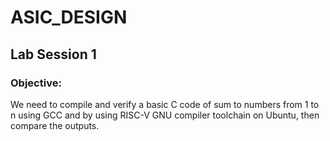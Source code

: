 # ASIC_DESIGN
<h2>Lab Session 1</h2>
<h3>Objective:</h3>
We need to compile and verify a basic C code of sum to numbers from 1 to n using GCC and by using RISC-V GNU compiler toolchain on Ubuntu, then compare the outputs.
